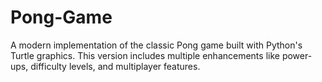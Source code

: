# Pong-Game
A modern implementation of the classic Pong game built with Python's Turtle graphics. This version includes multiple enhancements like power-ups, difficulty levels, and multiplayer features.
